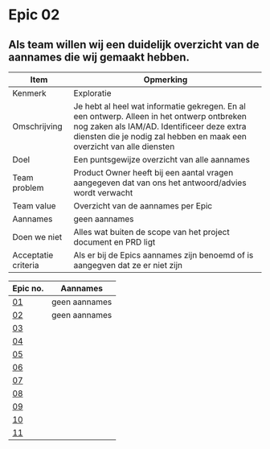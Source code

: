 # Epic 02
## Als team willen wij een duidelijk overzicht van de aannames die wij gemaakt hebben.
| Item | Opmerking |
| ---- | --------- |
| Kenmerk | Exploratie |
| Omschrijving | Je hebt al heel wat informatie gekregen. En al een ontwerp. Alleen in het ontwerp ontbreken nog zaken als IAM/AD. Identificeer deze extra diensten die je nodig zal hebben en maak een overzicht van alle diensten |
| Doel | Een puntsgewijze overzicht van alle aannames |
| Team problem | Product Owner heeft bij een aantal vragen aangegeven dat van ons het antwoord/advies wordt verwacht | 
| Team value | Overzicht van de aannames per Epic |
| Aannames | geen aannames |
| Doen we niet | Alles wat buiten de scope van het project document en PRD ligt |
| Acceptatie criteria | Als er bij de Epics aannames zijn benoemd of is aangegven dat ze er niet zijn |

| Epic no. | Aannames |
| -------- | -------- |
| [01](../07_Project/Epic01.md) | geen aannames |
| [02](../07_Project/Epic02.md) | geen aannames |
| [03](../07_Project/Epic03.md) |  |
| [04](../07_Project/Epic04.md) |  |
| [05](../07_Project/Epic05.md) |  |
| [06](../07_Project/Epic06.md) |  |
| [07](../07_Project/Epic07.md) |  |
| [08](../07_Project/Epic08.md) |  |
| [09](../07_Project/Epic09.md) |  |
| [10](../07_Project/Epic10.md) |  |
| [11](../07_Project/Epic11.md) |  |